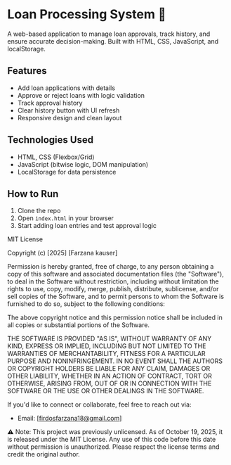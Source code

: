 # Loan Processing System 💼

A web-based application to manage loan approvals, track history, and ensure accurate decision-making. Built with HTML, CSS, JavaScript, and localStorage.

## Features
- Add loan applications with details
- Approve or reject loans with logic validation
- Track approval history
- Clear history button with UI refresh
- Responsive design and clean layout

## Technologies Used
- HTML, CSS (Flexbox/Grid)
- JavaScript (bitwise logic, DOM manipulation)
- LocalStorage for data persistence

## How to Run
1. Clone the repo
2. Open `index.html` in your browser
3. Start adding loan entries and test approval logic

MIT License

Copyright (c) [2025] [Farzana kauser]

Permission is hereby granted, free of charge, to any person obtaining a copy
of this software and associated documentation files (the "Software"), to deal
in the Software without restriction, including without limitation the rights
to use, copy, modify, merge, publish, distribute, sublicense, and/or sell
copies of the Software, and to permit persons to whom the Software is
furnished to do so, subject to the following conditions:

The above copyright notice and this permission notice shall be included in all
copies or substantial portions of the Software.

THE SOFTWARE IS PROVIDED "AS IS", WITHOUT WARRANTY OF ANY KIND, EXPRESS OR
IMPLIED, INCLUDING BUT NOT LIMITED TO THE WARRANTIES OF MERCHANTABILITY,
FITNESS FOR A PARTICULAR PURPOSE AND NONINFRINGEMENT. IN NO EVENT SHALL THE
AUTHORS OR COPYRIGHT HOLDERS BE LIABLE FOR ANY CLAIM, DAMAGES OR OTHER
LIABILITY, WHETHER IN AN ACTION OF CONTRACT, TORT OR OTHERWISE, ARISING FROM,
OUT OF OR IN CONNECTION WITH THE SOFTWARE OR THE USE OR OTHER DEALINGS IN THE
SOFTWARE.

If you'd like to connect or collaborate, feel free to reach out via:
- Email: [firdosfarzana18@gmail.com]
  
⚠️ Note: This project was previously unlicensed. As of October 19, 2025, it is released under the MIT License. Any use of this code before this date without permission is unauthorized. Please respect the license terms and credit the original author.
